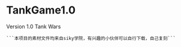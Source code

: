 # TankGame1.0
Version 1.0 Tank Wars
```关于unity的免费教程，本次项目为大一刚入学学习unity的作品，项目的完成度和完整度都不高
```本项目的素材文件均来自siky学院，有兴趣的小伙伴可以自行下载，自己复刻```
